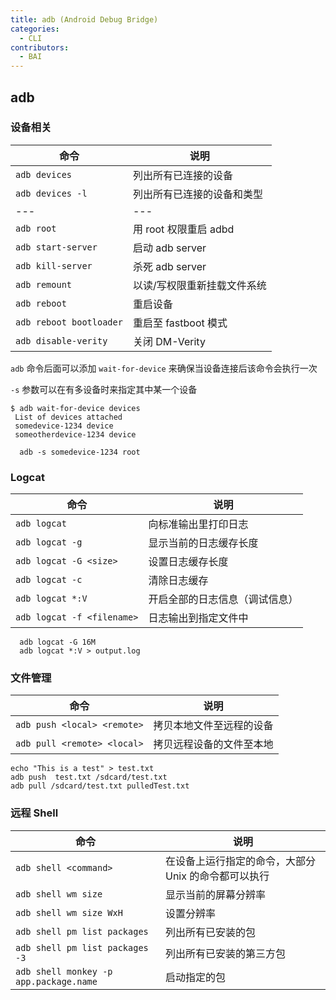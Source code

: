 ```yaml
---
title: adb (Android Debug Bridge)
categories:
  - CLI
contributors:
  - BAI
---
```


## adb

### 设备相关

| 命令                    | 说明                        |
| ----------------------- | --------------------------- |
| `adb devices`           | 列出所有已连接的设备        |
| `adb devices -l`        | 列出所有已连接的设备和类型  |
| ---                     | ---                         |
| `adb root`              | 用 root 权限重启 adbd       |
| `adb start-server`      | 启动 adb server             |
| `adb kill-server`       | 杀死 adb server             |
| `adb remount`           | 以读/写权限重新挂载文件系统 |
| `adb reboot`            | 重启设备                    |
| `adb reboot bootloader` | 重启至 fastboot 模式        |
| `adb disable-verity`    | 关闭 DM-Verity              |

`adb` 命令后面可以添加 `wait-for-device` 来确保当设备连接后该命令会执行一次

`-s` 参数可以在有多设备时来指定其中某一个设备

```shell
$ adb wait-for-device devices
 List of devices attached
 somedevice-1234 device
 someotherdevice-1234 device
```

```shell
  adb -s somedevice-1234 root
```

### Logcat

| 命令                       | 说明                           |
| -------------------------- | ------------------------------ |
| `adb logcat`               | 向标准输出里打印日志           |
| `adb logcat -g`            | 显示当前的日志缓存长度         |
| `adb logcat -G <size>`     | 设置日志缓存长度               |
| `adb logcat -c`            | 清除日志缓存                   |
| `adb logcat *:V`           | 开启全部的日志信息（调试信息） |
| `adb logcat -f <filename>` | 日志输出到指定文件中           |

```shell
  adb logcat -G 16M
  adb logcat *:V > output.log
```

### 文件管理

| 命令                        | 说明                     |
| --------------------------- | ------------------------ |
| `adb push <local> <remote>` | 拷贝本地文件至远程的设备 |
| `adb pull <remote> <local>` | 拷贝远程设备的文件至本地 |

```shell
echo "This is a test" > test.txt
adb push  test.txt /sdcard/test.txt
adb pull /sdcard/test.txt pulledTest.txt
```

### 远程 Shell

| 命令                                   | 说明                                                 |
| -------------------------------------- | ---------------------------------------------------- |
| `adb shell <command>`                  | 在设备上运行指定的命令，大部分 Unix 的命令都可以执行 |
| `adb shell wm size`                    | 显示当前的屏幕分辨率                                 |
| `adb shell wm size WxH`                | 设置分辨率                                           |
| `adb shell pm list packages`           | 列出所有已安装的包                                   |
| `adb shell pm list packages -3`        | 列出所有已安装的第三方包                             |
| `adb shell monkey -p app.package.name` | 启动指定的包                                         |
